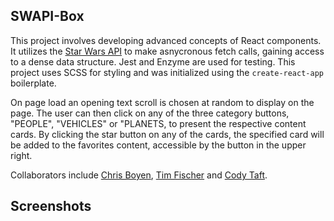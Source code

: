 ## SWAPI-Box

This project involves developing advanced concepts of React components. It utilizes the [Star Wars API](https://swapi.co/documentation "Star Wars API") to make asnycronous fetch calls, gaining access to a dense data structure. Jest and Enzyme are used for testing. This project uses SCSS for styling and was initialized using the `create-react-app` boilerplate. 

On page load an opening text scroll is chosen at random to display on the page. The user can then click on any of the three category buttons, "PEOPLE", "VEHICLES" or "PLANETS, to present the respective content cards. By clicking the star button on any of the cards, the specified card will be added to the favorites content, accessible by the button in the upper right.

Collaborators include [Chris Boyen](https://github.com/chrisboylen "Chris Boyen"), [Tim Fischer](https://github.com/TFisch "Tim Fischer") and [Cody Taft](https://github.com/codytaft "Cody Taft").


## Screenshots


